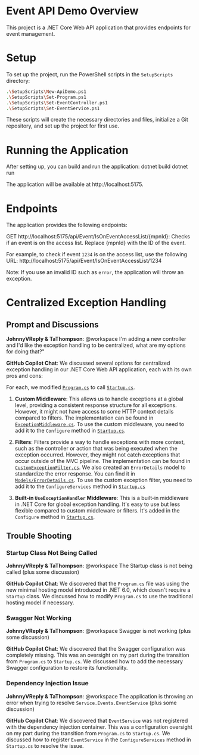 # Event API Demo Overview

This project is a .NET Core Web API application that provides endpoints for event management.

# Setup

To set up the project, run the PowerShell scripts in the `SetupScripts` directory:

```sh
.\SetupScripts\New-ApiDemo.ps1
.\SetupScripts\Set-Program.ps1
.\SetupScripts\Set-EventController.ps1
.\SetupScripts\Set-EventService.ps1
```

These scripts will create the necessary directories and files, initialize a Git repository, and set up the project for first use.

# Running the Application
After setting up, you can build and run the application:
dotnet build
dotnet run

The application will be available at http://localhost:5175.

# Endpoints
The application provides the following endpoints:

GET http://localhost:5175/api/Event/IsOnEventAccessList/{mpnId}: Checks if an event is on the access list. Replace {mpnId} with the ID of the event.

For example, to check if event `1234` is on the access list, use the following URL:
http://localhost:5175/api/Event/IsOnEventAccessList/1234

Note: If you use an invalid ID such as `error`, the application will throw an exception.

# Centralized Exception Handling

## Prompt and Discussions
**JohnnyVReply & TaThompson**: 
@workspace I'm adding a new controller and I'd like the exception handling to be centralized, what are my options for doing that?"

**GitHub Copilot Chat**:
We discussed several options for centralized exception handling in our .NET Core Web API application, each with its own pros and cons:

For each, we modified [`Program.cs`](Program.cs) to call [`Startup.cs`](Startup.cs).

1. **Custom Middleware**: This allows us to handle exceptions at a global level, providing a consistent response structure for all exceptions. However, it might not have access to some HTTP context details compared to filters. The implementation can be found in [`ExceptionMiddleware.cs`](Middleware/ExceptionMiddleware.cs). To use the custom middleware, you need to add it to the `Configure` method in [`Startup.cs`](Startup.cs).


2. **Filters**: Filters provide a way to handle exceptions with more context, such as the controller or action that was being executed when the exception occurred. However, they might not catch exceptions that occur outside of the MVC pipeline. The implementation can be found in [`CustomExceptionFilter.cs`](Filters/CustomExceptionFilter.cs). We also created an `ErrorDetails` model to standardize the error response. You can find it in [`Models/ErrorDetails.cs`](Models/ErrorDetails.cs). To use the custom exception filter, you need to add it to the `ConfigureServices` method in [`Startup.cs`](Startup.cs)


3. **Built-in `UseExceptionHandler` Middleware**: This is a built-in middleware in .NET Core for global exception handling. It's easy to use but less flexible compared to custom middleware or filters. It's added in the `Configure` method in [`Startup.cs`](Startup.cs).
 
## Trouble Shooting

### Startup Class Not Being Called

**JohnnyVReply & TaThompson**: @workspace The Startup class is not being called (plus some discussion)

**GitHub Copilot Chat**: We discovered that the `Program.cs` file was using the new minimal hosting model introduced in .NET 6.0, which doesn't require a `Startup` class. We discussed how to modify `Program.cs` to use the traditional hosting model if necessary.

### Swagger Not Working

**JohnnyVReply & TaThompson**: @workspace Swagger is not working (plus some discussion)

**GitHub Copilot Chat**: We discovered that the Swagger configuration was completely missing. This was an oversight on my part during the transition from `Program.cs` to `Startup.cs`. We discussed how to add the necessary Swagger configuration to restore its functionality.

### Dependency Injection Issue

**JohnnyVReply & TaThompson**: @workspace The application is throwing an error when trying to resolve `Service.Events.EventService` (plus some discussion)

**GitHub Copilot Chat**: We discovered that `EventService` was not registered with the dependency injection container. This was a configuration oversight on my part during the transition from `Program.cs` to `Startup.cs`. We discussed how to register `EventService` in the `ConfigureServices` method in `Startup.cs` to resolve the issue.
